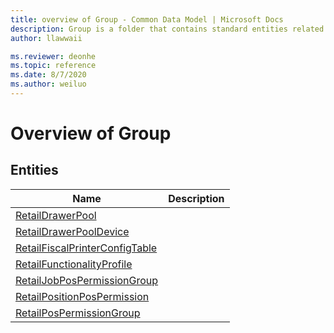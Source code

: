 ```yaml
---
title: overview of Group - Common Data Model | Microsoft Docs
description: Group is a folder that contains standard entities related to the Common Data Model.
author: llawwaii

ms.reviewer: deonhe
ms.topic: reference
ms.date: 8/7/2020
ms.author: weiluo
---
```


# Overview of Group


## Entities

|Name|Description|
|---|---|
|[RetailDrawerPool](RetailDrawerPool.md)||
|[RetailDrawerPoolDevice](RetailDrawerPoolDevice.md)||
|[RetailFiscalPrinterConfigTable](RetailFiscalPrinterConfigTable.md)||
|[RetailFunctionalityProfile](RetailFunctionalityProfile.md)||
|[RetailJobPosPermissionGroup](RetailJobPosPermissionGroup.md)||
|[RetailPositionPosPermission](RetailPositionPosPermission.md)||
|[RetailPosPermissionGroup](RetailPosPermissionGroup.md)||
